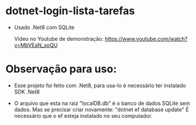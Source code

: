 # dotnet-login-lista-tarefas
- Usado .Net8 com SQLite
  
  Video no Youtube de demonstração: https://www.youtube.com/watch?v=MbVEaN_xoQU

# Observação para uso:
- Esse projeto foi feito com .Net8, para usa-lo é necessário ter instalado SDK .Net8

- O arquivo que esta na raiz "localDB.db" é o banco de dados SQLite sem dados.
Mas se precisar criar novamente: "dotnet ef database update"
É necessário que o ef esteja instalado no seu computador.
